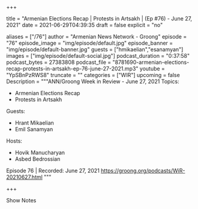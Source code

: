 
+++

title = "Armenian Elections Recap | Protests in Artsakh | (Ep #76) - June 27, 2021"
date = 2021-06-29T04:39:35
draft = false
explicit = "no"

aliases = ["/76"]
author = "Armenian News Network - Groong"
episode = "76"
episode_image = "img/episode/default.jpg"
episode_banner = "img/episode/default-banner.jpg"
guests = ["hmikaelian","esanamyan"]
images = ["img/episode/default-social.jpg"]
podcast_duration = "0:37:58"
podcast_bytes = 27383808
podcast_file = "8781690-armenian-elections-recap-protests-in-artsakh-ep-76-june-27-2021.mp3"
youtube = "YpSBnPzRWS8"
truncate = ""
categories = ["WIR"]
upcoming = false
Description = """ANN/Groong Week in Review - June 27, 2021
Topics:
* Armenian Elections Recap
* Protests in Artsakh

Guests:
* Hrant Mikaelian
* Emil Sanamyan

Hosts:
* Hovik Manucharyan
* Asbed Bedrossian


Episode 76 | Recorded: June 27, 2021
https://groong.org/podcasts/WiR-20210627.html
"""

+++

Show Notes

